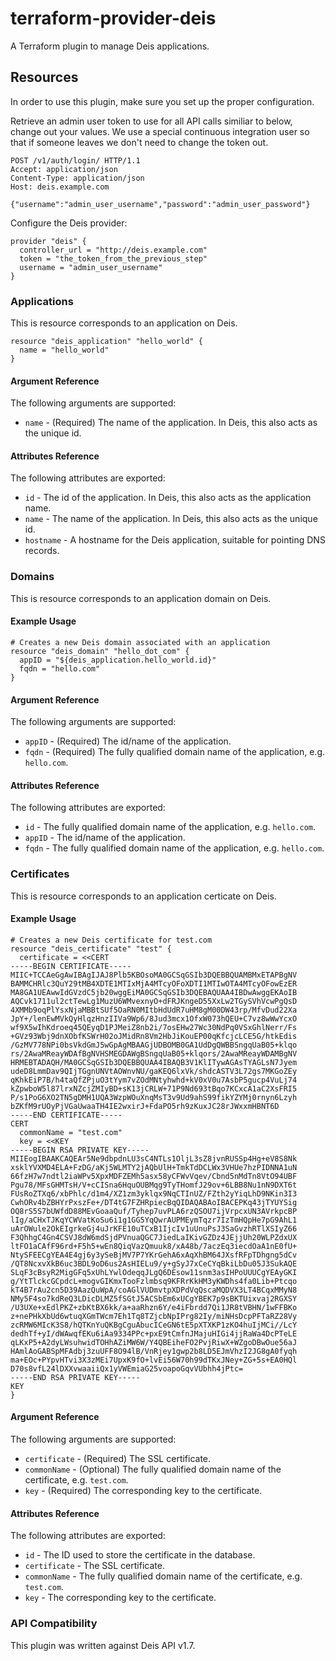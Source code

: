# terraform-provider-deis
A Terraform plugin to manage Deis applications.

## Resources
In order to use this plugin, make sure you set up the proper configuration.

Retrieve an admin user token to use for all API calls similiar to below, change out your values. We use a special continuous integration user so that if someone leaves we don't need to change the token out.
```http
POST /v1/auth/login/ HTTP/1.1
Accept: application/json
Content-Type: application/json
Host: deis.example.com

{"username":"admin_user_username","password":"admin_user_password"}
```

Configure the Deis provider:
```hcl
provider "deis" {
  controller_url = "http://deis.example.com"
  token = "the_token_from_the_previous_step"
  username = "admin_user_username"
}
```

### Applications
This is resource corresponds to an application on Deis.

```hcl
resource "deis_application" "hello_world" {
  name = "hello_world"
}
```

#### Argument Reference

The following arguments are supported:

* `name` - (Required) The name of the application. In Deis, this also acts as the unique id.

#### Attributes Reference

The following attributes are exported:

* `id` - The id of the application. In Deis, this also acts as the application name.
* `name` - The name of the application. In Deis, this also acts as the unique id.
* `hostname` - A hostname for the Deis application, suitable for pointing DNS records.

### Domains
This is resource corresponds to an application domain on Deis.

#### Example Usage
```hcl
# Creates a new Deis domain associated with an application
resource "deis_domain" "hello_dot_com" {
  appID = "${deis_application.hello_world.id}"
  fqdn = "hello.com"
}
```
#### Argument Reference

The following arguments are supported:

* `appID` - (Required) The id/name of the application.
* `fqdn` - (Required) The fully qualified domain name of the application, e.g. `hello.com`.

#### Attributes Reference

The following attributes are exported:

* `id` - The fully qualified domain name of the application, e.g. `hello.com`.
* `appID` - The id/name of the application.
* `fqdn` - The fully qualified domain name of the application, e.g. `hello.com`.

### Certificates
This is resource corresponds to an application certicate on Deis.

#### Example Usage
```hcl
# Creates a new Deis certificate for test.com
resource "deis_certificate" "test" {
  certificate = <<CERT
-----BEGIN CERTIFICATE-----
MIIC+TCCAeGgAwIBAgIJAJ8Plb5KBOsoMA0GCSqGSIb3DQEBBQUAMBMxETAPBgNV
BAMMCHRlc3QuY29tMB4XDTE1MTIxMjA4MTcyOFoXDTI1MTIwOTA4MTcyOFowEzER
MA8GA1UEAwwIdGVzdC5jb20wggEiMA0GCSqGSIb3DQEBAQUAA4IBDwAwggEKAoIB
AQCvk1711ul2ctTewLg1MuzU6WMvexnyO+dFRJKngeD55XxLw2TGySVhVcwPgQsD
4XMMb9oqPlYsxNjaMBBtSUf5OaRN0MItbHdUdR7uHM8gM00DW43rp/MfvDud22Xa
JpY+/lenEwMVkQyHlqzHnzIIVa9Wp6/8Jud3mcx1OfxW073hQEU+C7vz8wWwYcxO
wf9X5wIhKdroeq45QEyqD1PJMeiZ8nb2i/7osEHw27Wc30NdPq0VSxGhlNerr/Fs
+GVz93Wbj9dnXObfKSWrH02oJMidRn8Vm2HbJiKouEP00qKfcjcLCE5G/htkEdis
/GzMV778NPi0bsVkdGmJ5wGpAgMBAAGjUDBOMB0GA1UdDgQWBBSngqUaB05+klqo
rs/2AwaMReayWDAfBgNVHSMEGDAWgBSngqUaB05+klqors/2AwaMReayWDAMBgNV
HRMEBTADAQH/MA0GCSqGSIb3DQEBBQUAA4IBAQB3V1KlITywAGAsTYAGLsN7Jyem
udeD8LmmDav9QIjTGgnUNVtAOWnvNU/gaKEQ6lxVk/shdcASTV3L72gs7MKGoZEy
qKhkEiP7B/h4taQfZPjuO3tYym7vZOdMNtyhwhd+kV0xV0u7AsbP5gucp4VuLj74
kZpwboW5l87lrxNZcjZMIyBD+sK13jCRLW+71P9Nd693tBqo7KCxcA1aC2XsFRI5
P/s1PoG6XO2TN5gDMH1UQA3WzpWOuXnqMsT3v9Ud9ahS99fikYZYMj0rnyn6Lzyh
bZKfM9rUOyPjVGaUwaaTH4IE2wxirJ+FdaPO5rh9zKuxJC28rJWxxmHBNT6D
-----END CERTIFICATE-----
CERT
  commonName = "test.com"
  key = <<KEY
-----BEGIN RSA PRIVATE KEY-----
MIIEogIBAAKCAQEAr5Ne9dbpdnLU3sC4NTLs1OljL3sZ8jvnRUSSp4Hg+eV8S8Nk
xsklYVXMD4ELA+FzDG/aKj5WLMTY2jAQbUlH+TmkTdDCLWx3VHUe7hzPIDNNA1uN
66fzH7w7ndtl2iaWPv5XpxMDFZEMh5asx58yCFWvVqev/Cbnd5nMdTn8VtO94UBF
Pgu78/MFsGHMTsH/V+cCISna6HquOUBMqg9TyTHomfJ29ov+6LBB8Nu1nN9DXT6t
FUsRoZTXq6/xbPhlc/d1m4/XZ1zm3yklqx9NqCTInUZ/FZth2yYiqLhD9NKin3I3
CwhORv4bZBHYrPxszFe+/DT4tG7FZHRpiecBqQIDAQABAoIBACEPKq43jTYUYSig
OQ8rS5S7bUWfdD88MEvGoaaQuf/Tyhep7uvPLA6rzQSOU7ijVrpcxUN3AVrkpcBP
lIg/aCHxTJKqYCWVatKoSu6i1g1GG5YqQwrAUPMEymTqzr7IzTmHQpHe7pG9AhL1
uArOWule2OkEIgrkeGj4uJrKFE10uTCxB1IjcIv1uUnuPsJ3SaGvzhRTlXSIyZ66
F3QhhgC4Gn4CSVJ8dW6mdSjdPVnuaQGC7JiedLaIKivGZDz4JEjjUh20WLPZdxUX
ltFO1aCAfF96rd+F5h5+wEn8QiqVazQmuuk8/xA48b/7aczEq3iecdOaA1nE0fU+
NtySFEECgYEA4E4gj6y3ySeBjMV7P7YKrGehA6xAqXhBM64JXsfRFpTDhgng5dCv
/QT8NcxvXkB6uc3BDL9oD6us2AsHIELu9/y+gSyJ7xCeCYqBkiLbDu05J3SukAQE
SLqF3cBsyR2MigGFq5xUhLYwlOdeqqJLgQ6DEsow11snm3asIHPoUUUCgYEAyGKI
g/YtTlckcGCpdcL+mogvGIKmxTooFzlmbsq9KFRrKkHM3yKWDhs4fa0Lib+Ptcqo
kT4B7rAu2cn5D39AazQuWpA/coAGlVUDmvtpXDPdVqQscaMQDVX3LT4BCqxMMyN8
NMy5F4so7kdReQ3LDicDLMZ5fSGtJ5ACSbEm6xUCgYBEK7p9sBKTUixvaj2RGXSY
/U3UXe+xEdlPKZ+zbKtBX6kk/a+aaRhzn6Y/e4iFbrdd7Qi1JR8tVBHN/1wFFBKo
z+nePHkXbUd6wtuqXGmTWcm7Eh1Tq8TZjcbNpIPrg82Iy/miNHsDcpPFTaRZ28Vy
zcRMW6MIcK3S8/hQTKnYuQKBgCguAbucICeGN6tE5pXTXKP1zKO4huIjMCi//LcY
dedhTf+yI/dWAwqfEKu6iAa9334PPc+pxE9tCmfnJMajuHIGi4jjRaWa4DcPTeLE
qLKxP5+A2dyLWsuhwidTOHhAZiMW6W/Y4QBEiheFO2PvjRiwX+WZgoDBwOue56aJ
HAmlAoGABSpMFAdbj3zuUFF8O94lB/VnRjey1gwp2b8LD5EJmVhzI2JG8gA0fyqh
ma+EOc+PYpvHTvi3X3zMEi7UpxK9fO+lvEi56W70h99dTKxJNey+ZG+5s+EA0HQl
D70s8vfL24lDXXvwaaiiQx1yVWEmiaG25voapoGqvVUbhh4jPtc=
-----END RSA PRIVATE KEY-----
KEY
}
```
#### Argument Reference

The following arguments are supported:

* `certificate` - (Required) The SSL certificate.
* `commonName` - (Optional) The fully qualified domain name of the certificate, e.g. `test.com`.
* `key` - (Required) The corresponding key to the certificate.

#### Attributes Reference

The following attributes are exported:

* `id` - The ID used to store the certificate in the database.
* `certificate` - The SSL certificate.
* `commonName` - The fully qualified domain name of the certificate, e.g. `test.com`.
* `key` - The corresponding key to the certificate.

### API Compatibility
This plugin was written against Deis API v1.7.
